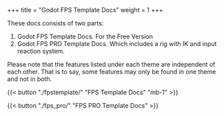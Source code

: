 +++
title = "Godot FPS Template Docs"
weight = 1
+++

These docs consists of two parts:

1. Godot FPS Template Docs. For the Free Version
2. Godot FPS PRO Template Docs. Which includes a rig with IK and input reaction system.

Please note that the features listed under each theme are independent of each other. That is to say, some features may only be found in one theme and not in both.

<!-- That content is better than dummy lorem ipsum 2) That content serves a good real-world demo for this theme 3) Publish more structured docs for each theme which are better than long blocky READMEs -->

{{< button "./fpstemplate/" "FPS Template Docs" "mb-1" >}}

{{< button "./fps_pro/" "FPS PRO Template Docs" >}}

